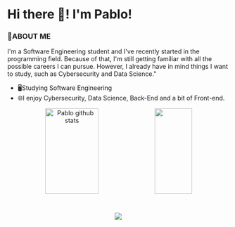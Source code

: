 

<h1>Hi there 🤝! I'm Pablo!</h1>
<h3>📖ABOUT ME</h3>
<p>I'm a Software Engineering student and I've recently started in the programming field. Because of that, I'm still getting familiar with all the possible careers I can pursue. However, I already have in mind things I want to study, such as Cybersecurity and Data Science."</p>
<ul>
    <li>
        🖥Studying Software Engineering
    </li>
    <li>
        🌐I enjoy Cybersecurity, Data Science, Back-End and a bit of Front-end.
    </li>
</ul>
<div align="center">  
  <img width="49%" height="195px" src="https://github-readme-stats.vercel.app/api?username=PabloFalc&show_icons=true&count_private=true&hide_border=true&title_color=6E3DD9&icon_color=F20574&text_color=c9d1d9&bg_color=0d1117" alt="Pablo github stats" /> 
  <img width="41%" height="195px" src="https://github-readme-stats.vercel.app/api/top-langs/?username=PabloFalc&layout=compact&hide_border=true&title_color=F20574&text_color=F2F2F2&bg_color=0d1117"/>
<h1>
<div align="center">  
<a href="https://www.linkedin.com/in/pablo-falcao-aa7179300?utm_source=share&utm_campaign=share_via&utm_content=profile&utm_medium=android_app" target="_blank"><img src="https://img.shields.io/badge/LinkedIn-0077B5?style=for-the-badge&logo=linkedin&logoColor=white"</a>
</div> 



